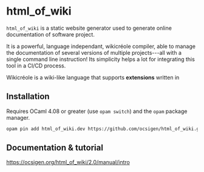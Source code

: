 # html_of_wiki

`html_of_wiki` is a static website generator used to
generate online documentation of software project.

It is a powerful, language independant, wikicréole compiler, able to manage the
documentation of several versions of multiple projects---all with a single
command line instruction! Its simplicity helps a lot for integrating this tool
in a CI/CD process.

Wikicréole is a wiki-like language that supports **extensions** written in

## Installation

Requires OCaml 4.08 or greater (use `opam switch`) and the `opam` package
manager.

```bash
opam pin add html_of_wiki.dev https://github.com/ocsigen/html_of_wiki.git
```

## Documentation & tutorial

https://ocsigen.org/html_of_wiki/2.0/manual/intro
